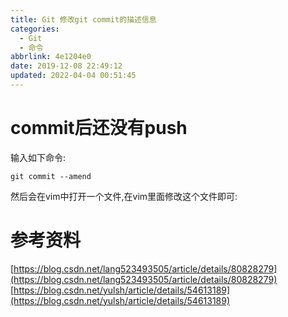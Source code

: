 ```yaml
---
title: Git 修改git commit的描述信息
categories: 
  - Git
  - 命令
abbrlink: 4e1204e0
date: 2019-12-08 22:49:12
updated: 2022-04-04 00:51:45
---
```

# commit后还没有push
输入如下命令:
```shell
git commit --amend
```
然后会在vim中打开一个文件,在vim里面修改这个文件即可:

# 参考资料
[https://blog.csdn.net/lang523493505/article/details/80828279](https://blog.csdn.net/lang523493505/article/details/80828279)
[https://blog.csdn.net/yulsh/article/details/54613189](https://blog.csdn.net/yulsh/article/details/54613189)
